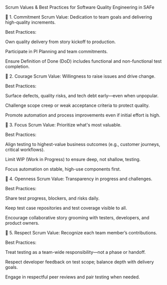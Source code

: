 
Scrum Values & Best Practices for Software Quality Engineering in SAFe

🔹 1. Commitment
Scrum Value: Dedication to team goals and delivering high-quality increments.

Best Practices:

Own quality delivery from story kickoff to production.

Participate in PI Planning and team commitments.

Ensure Definition of Done (DoD) includes functional and non-functional test completion.


🔹 2. Courage
Scrum Value: Willingness to raise issues and drive change.

Best Practices:

Surface defects, quality risks, and tech debt early—even when unpopular.

Challenge scope creep or weak acceptance criteria to protect quality.

Promote automation and process improvements even if initial effort is high.


🔹 3. Focus
Scrum Value: Prioritize what's most valuable.

Best Practices:

Align testing to highest-value business outcomes (e.g., customer journeys, critical workflows).

Limit WIP (Work in Progress) to ensure deep, not shallow, testing.

Focus automation on stable, high-use components first.


🔹 4. Openness
Scrum Value: Transparency in progress and challenges.

Best Practices:

Share test progress, blockers, and risks daily.

Keep test case repositories and test coverage visible to all.

Encourage collaborative story grooming with testers, developers, and product owners.


🔹 5. Respect
Scrum Value: Recognize each team member’s contributions.

Best Practices:

Treat testing as a team-wide responsibility—not a phase or handoff.

Respect developer feedback on test scope; balance depth with delivery goals.

Engage in respectful peer reviews and pair testing when needed.
